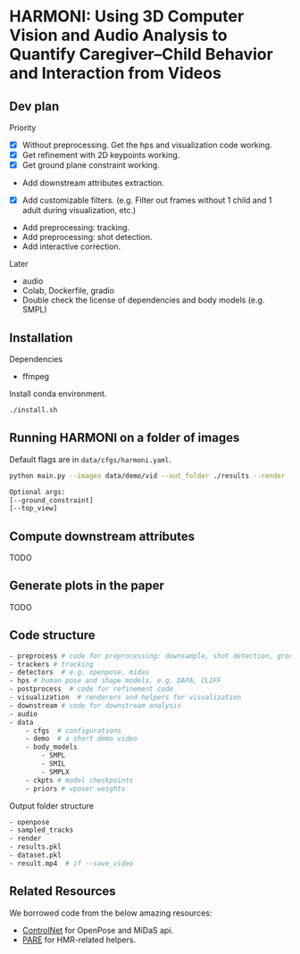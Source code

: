 # HARMONI: Using 3D Computer Vision and Audio Analysis to Quantify Caregiver–Child Behavior and Interaction from Videos



## Dev plan
Priority
- [x] Without preprocessing. Get the hps and visualization code working.
- [x] Get refinement with 2D keypoints working.
- [x] Get ground plane constraint working.
- Add downstream attributes extraction.
- [x] Add customizable filters. (e.g. Filter out frames without 1 child and 1 adult during visualization, etc.)
- Add preprocessing: tracking.
- Add preprocessing: shot detection.
- Add interactive correction.

Later
- audio
- Colab, Dockerfile, gradio
- Double check the license of dependencies and body models (e.g. SMPL)

## Installation
Dependencies
- ffmpeg

Install conda environment.
```bash
./install.sh
```

## Running HARMONI on a folder of images
Default flags are in `data/cfgs/harmoni.yaml`.
```bash
python main.py --images data/demo/vid --out_folder ./results --render --use_cached_dataset --ground_constraint

Optional args:
[--ground_constraint]
[--top_view]

```
## Compute downstream attributes
TODO

## Generate plots in the paper
TODO


## Code structure
```bash
- preprocess # code for preprocessing: downsample, shot detection, ground plane estimation
- trackers # tracking
- detectors  # e.g. openpose, midas
- hps # human pose and shape models. e.g. DAPA, CLIFF
- postprocess  # code for refinement code
- visualization  # renderers and helpers for visualization
- downstream # code for downstream analysis
- audio
- data
    - cfgs  # configurations
    - demo  # a short demo video
    - body_models
        - SMPL
        - SMIL
        - SMPLX
    - ckpts # model checkpoints
    - priors # vposer weights
```

Output folder structure
```bash
- openpose
- sampled_tracks
- render
- results.pkl
- dataset.pkl
- result.mp4  # if --save_video
```

## Related Resources
We borrowed code from the below amazing resources:
- [ControlNet](https://github.com/lllyasviel/ControlNet) for OpenPose and MiDaS api.
- [PARE](https://github.com/mkocabas/PARE) for HMR-related helpers.
